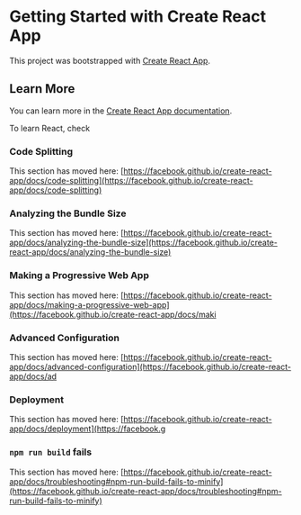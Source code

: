 # Getting Started with Create React App

This project was bootstrapped with [Create React App](https://github.com/facebook/create-react-app).


## Learn More

You can learn more in the [Create React App documentation](https://facebook.github.io/create-react-app/docs/getting-started).

To learn React, check

### Code Splitting

This section has moved here: [https://facebook.github.io/create-react-app/docs/code-splitting](https://facebook.github.io/create-react-app/docs/code-splitting)

### Analyzing the Bundle Size

This section has moved here: [https://facebook.github.io/create-react-app/docs/analyzing-the-bundle-size](https://facebook.github.io/create-react-app/docs/analyzing-the-bundle-size)

### Making a Progressive Web App

This section has moved here: [https://facebook.github.io/create-react-app/docs/making-a-progressive-web-app](https://facebook.github.io/create-react-app/docs/maki

### Advanced Configuration

This section has moved here: [https://facebook.github.io/create-react-app/docs/advanced-configuration](https://facebook.github.io/create-react-app/docs/ad

### Deployment

This section has moved here: [https://facebook.github.io/create-react-app/docs/deployment](https://facebook.g

### `npm run build` fails 

This section has moved here: [https://facebook.github.io/create-react-app/docs/troubleshooting#npm-run-build-fails-to-minify](https://facebook.github.io/create-react-app/docs/troubleshooting#npm-run-build-fails-to-minify)
